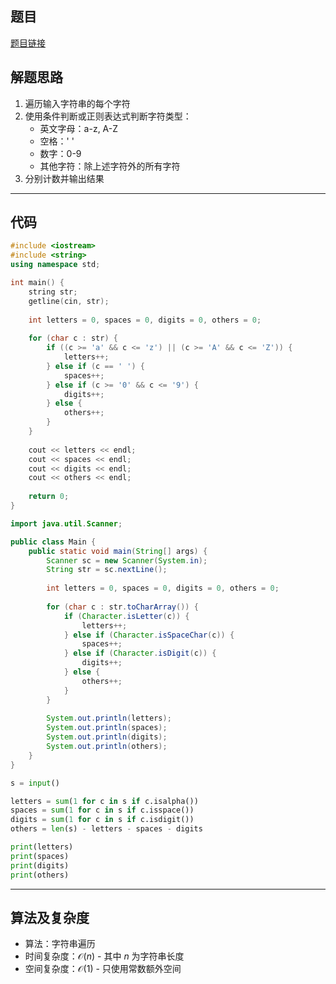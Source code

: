 ## 题目
[题目链接](https://www.nowcoder.com/practice/539054b4c33b4776bc350155f7abd8f5?tpId=37&tqId=36864&sourceUrl=/exam/oj&channenl=wgithub&fromPut=wgithub)

## 解题思路
1. 遍历输入字符串的每个字符
2. 使用条件判断或正则表达式判断字符类型：
   - 英文字母：a-z, A-Z
   - 空格：' '
   - 数字：0-9
   - 其他字符：除上述字符外的所有字符
3. 分别计数并输出结果

---

## 代码

```c++ []
#include <iostream>
#include <string>
using namespace std;

int main() {
    string str;
    getline(cin, str);
    
    int letters = 0, spaces = 0, digits = 0, others = 0;
    
    for (char c : str) {
        if ((c >= 'a' && c <= 'z') || (c >= 'A' && c <= 'Z')) {
            letters++;
        } else if (c == ' ') {
            spaces++;
        } else if (c >= '0' && c <= '9') {
            digits++;
        } else {
            others++;
        }
    }
    
    cout << letters << endl;
    cout << spaces << endl;
    cout << digits << endl;
    cout << others << endl;
    
    return 0;
}
```

```java []
import java.util.Scanner;

public class Main {
    public static void main(String[] args) {
        Scanner sc = new Scanner(System.in);
        String str = sc.nextLine();
        
        int letters = 0, spaces = 0, digits = 0, others = 0;
        
        for (char c : str.toCharArray()) {
            if (Character.isLetter(c)) {
                letters++;
            } else if (Character.isSpaceChar(c)) {
                spaces++;
            } else if (Character.isDigit(c)) {
                digits++;
            } else {
                others++;
            }
        }
        
        System.out.println(letters);
        System.out.println(spaces);
        System.out.println(digits);
        System.out.println(others);
    }
}
```

```python []
s = input()

letters = sum(1 for c in s if c.isalpha())
spaces = sum(1 for c in s if c.isspace())
digits = sum(1 for c in s if c.isdigit())
others = len(s) - letters - spaces - digits

print(letters)
print(spaces)
print(digits)
print(others)
```

---

## 算法及复杂度
- 算法：字符串遍历
- 时间复杂度：$\mathcal{O}(n)$ - 其中 $n$ 为字符串长度
- 空间复杂度：$\mathcal{O}(1)$ - 只使用常数额外空间

